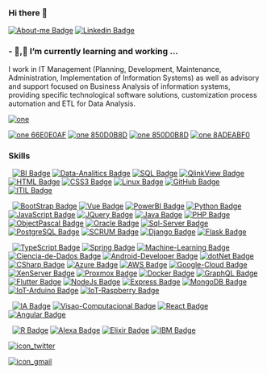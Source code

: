 ### Hi there 👋

[![About-me Badge](https://img.shields.io/badge/-Jorge%20Nery-blue?style=for-the-badge&logo=about.me&logoColor=white)](https://about.me/jorgenery/)
[![Linkedin Badge](https://img.shields.io/badge/-Linkedin-blue?style=for-the-badge&logo=Linkedin&logoColor=white&link=https:https://www.linkedin.com/in/jorgenery/)](https://www.linkedin.com/in/jorgenery/)

### - 🌱,🔭 I’m currently learning and working ...

I work in IT Management (Planning, Development, Maintenance, Administration, Implementation of Information Systems) as well as advisory and support focused on Business Analysis of information systems, providing specific technological software solutions, customization process automation and ETL for Data Analysis. 

[![one](https://img.shields.io/badge/Comunidade-Digital&nbsp;Inovvation&nbsp;One-blueviolet?style=for-the-badge)](https://digitalinnovation.one/sign-up?ref=ADHPNDRZN9)

[![one 66E0E0AF](https://img.shields.io/badge/Certificado-Cloud&nbsp;Computing&nbsp;e&nbsp;Serverless-blueviolet?style=flat-square&logo=microsoft-azure)](https://certificates.digitalinnovation.one/66E0E0AF)
[![one 850D0B8D](https://img.shields.io/badge/Certificado-FULLstack&nbsp;Developer-blueviolet?style=flat-square&logo=javascript)](https://certificates.digitalinnovation.one/850D0B8D)
[![one 850D0B8D](https://img.shields.io/badge/Certificado-FULLstack&nbsp;Python-blueviolet?style=flat-square&logo=python)](https://certificates.digitalinnovation.one/53E3C5AA)
[![one 8ADEABF0](https://img.shields.io/badge/Certificado-BackEnd&nbsp;Developer-blueviolet?style=flat-square&logo=java)](https://certificates.digitalinnovation.one/8ADEABF0)

### Skills
<!-- #### Senior (Muito Boa Experiencia) -->
&nbsp;
[![BI Badge](https://img.shields.io/badge/Business&nbsp;Intelligence-Senior-red?logoColor=white)](http://abracd.org/)
[![Data-Analitics Badge](https://img.shields.io/badge/Data&nbsp;Analitics-Senior-red?logoColor=white)](https://www.datasciencecentral.com/)
[![SQL Badge](https://img.shields.io/badge/SQL-Senior-red?logoColor=white)](https://www.w3schools.com/sql)
[![QlinkView Badge](https://img.shields.io/badge/QlikView-Senior-red?logoColor=white)](https://www.qlik.com/pt-br/)
[![HTML Badge](https://img.shields.io/badge/HTML-Senior-red?logo=html&logoColor=white)](https://www.w3schools.com/html/)
[![CSS3 Badge](https://img.shields.io/badge/CSS-Senior-red?logo=css3&logoColor=white)](https://www.w3schools.com/css/)
[![Linux Badge](https://img.shields.io/badge/Linux-Senior-red?logo=linux&logoColor=white)](https://learning.lpi.org/pt/)
[![GitHub Badge](https://img.shields.io/badge/GitHub-Senior-red?logo=github&logoColor=white)](https://docs.github.com/pt)
[![ITIL Badge](https://img.shields.io/badge/ITIL-Senior-red?logoColor=white)](https://www.mundoitil.com.br/)

<!-- #### Pleno (Boa Experiencia) -->
&nbsp;
[![BootStrap Badge](https://img.shields.io/badge/BootStrap-Pleno-blue?logo=bootstrap&logoColor=white)](https://www.w3schools.com/bootstrap/bootstrap_ver.asp)
[![Vue Badge](https://img.shields.io/badge/Vue.js-Pleno-blue?logo=vue.js&logoColor=white)](https://br.vuejs.org/v2/guide/)
[![PowerBI Badge](https://img.shields.io/badge/PowerBI-Pleno-blue?logo=power-bi&logoColor=white)](https://docs.microsoft.com/pt-br/power-bi/)
[![Python Badge](https://img.shields.io/badge/Python-Pleno-blue?logo=python&logoColor=white)](https://www.w3schools.com/python/)
[![JavaScript Badge](https://img.shields.io/badge/JavaScript-Pleno-blue?logo=javascript&logoColor=white)](https://www.w3schools.com/js/)
[![JQuery Badge](https://img.shields.io/badge/JQuery-Pleno-blue?logo=jquery&logoColor=white)](https://www.w3schools.com/jquery)
[![Java Badge](https://img.shields.io/badge/Java-Pleno-blue?logo=java&logoColor=white)](https://www.w3schools.com/java)
[![PHP Badge](https://img.shields.io/badge/PHP-Pleno-blue?logo=php&logoColor=white)](https://www.w3schools.com/php)
[![ObjectPascal Badge](https://img.shields.io/badge/Object--Pascal-Pleno-blue?logo=delphi&logoColor=white)](https://www.lazarus-ide.org/)
[![Oracle Badge](https://img.shields.io/badge/Oracle-Pleno-blue?logo=oracle&logoColor=white)](https://www.oracle.com/technetwork/pt/documentation/index.html)
[![Sql-Server Badge](https://img.shields.io/badge/SQL&nbsp;Server-Pleno-blue?logo=microsoftsqlserver&logoColor=white)]()
[![PostgreSQL Badge](https://img.shields.io/badge/PostgreSQL-Pleno-blue?logo=postgresql&logoColor=white)](https://docs.microsoft.com/pt-br/sql/sql-server/)
[![SCRUM Badge](https://img.shields.io/badge/SCRUM-Pleno-blue?logoColor=white)](https://www.scrumguides.org/)
[![Django Badge](https://img.shields.io/badge/Django-Pleno-blue?logo=django&logoColor=white)](https://docs.djangoproject.com/pt-br/3.0/)
[![Flask Badge](https://img.shields.io/badge/Flask-Pleno-blue?logo=flask&logoColor=white)](https://flask-ptbr.readthedocs.io/en/latest/)

<!-- #### Junior (Pouca Experiencia) -->
&nbsp;
[![TypeScript Badge](https://img.shields.io/badge/TypeScript-Junior-green?logo=typescript&logoColor=white)](https://www.typescriptlang.org/)
[![Spring Badge](https://img.shields.io/badge/Spring-Junior-green?logo=spring&logoColor=white)](https://docs.spring.io/spring-boot/docs/current/reference/html/index.html)
[![Machine-Learning Badge](https://img.shields.io/badge/Machine&nbsp;Learning-Junior-green?logoColor=white)](https://www.coursera.org/learn/machine-learning)
[![Ciencia-de-Dados Badge](https://img.shields.io/badge/Data&nbsp;Science-Junior-green)](https://www.datasciencecentral.com/)
[![Android-Developer Badge](https://img.shields.io/badge/Android&nbsp;Developer-Junior-green?logo=android&logoColor=white)](https://developer.android.com/docs?hl=pt-br)
[![dotNet Badge](https://img.shields.io/badge/.NET-Junior-green?logo=.net&logoColor=white)](https://dotnet.microsoft.com/learn)
[![CSharp Badge](https://img.shields.io/badge/C&nbsp;Sharp-Junior-green?logo=c-sharp&logoColor=white)](https://docs.microsoft.com/pt-br/dotnet/)
[![Azure Badge](https://img.shields.io/badge/Azure-Junior-green?logo=microsoft-azure&logoColor=white)](https://docs.microsoft.com/pt-br/dotnet/azure/)
[![AWS Badge](https://img.shields.io/badge/AWS-Junior-green?logo=amazon-aws&logoColor=white)](https://docs.aws.amazon.com/)
[![Google-Cloud Badge](https://img.shields.io/badge/Google&nbsp;Cloud-Junior-green?logo=google-cloud&logoColor=white)](https://cloud.google.com/docs?hl=pt-BR)
[![XenServer Badge](https://img.shields.io/badge/XenServer-Junior-green?logo=xenserver&logoColor=white)](https://xenserver.org/)
[![Proxmox Badge](https://img.shields.io/badge/Proxmox-Junior-green?logo=proxmox&logoColor=white)](https://proxmox.com/en/)
[![Docker Badge](https://img.shields.io/badge/Docker-Junior-green?logo=docker&logoColor=white)](https://hub.docker.com/u/jorgenery)
[![GraphQL Badge](https://img.shields.io/badge/GraphQL-Junior-green?logo=graphql&logoColor=white)](https://graphql.org/learn/)
[![Flutter Badge](https://img.shields.io/badge/Flutter-Junior-green?logo=flutter&logoColor=white)](https://flutter.dev/)
[![NodeJs Badge](https://img.shields.io/badge/NodeJs-Junior-green?logo=node.js&logoColor=white)](https://nodejs.org/pt-br/docs/)
[![Express Badge](https://img.shields.io/badge/Express-Junior-green?logo=express&logoColor=white)](https://expressjs.com/pt-br/)
[![MongoDB Badge](https://img.shields.io/badge/MongoDB-Junior-green?logo=mongodb&logoColor=white)](https://docs.mongodb.com/)
[![IoT-Arduino Badge](https://img.shields.io/badge/IoT&nbsp;Arduino-Junior-green?logo=arduino&logoColor=white)](https://www.arduino.cc/)
[![IoT-Raspberry Badge](https://img.shields.io/badge/IoT&nbsp;Raspberry-Junior-green?logo=raspberry-pi&logoColor=white)](https://www.raspberrypi.org/)

<!-- #### Starter (Iniciante) -->
&nbsp;
[![IA Badge](https://img.shields.io/badge/IA-Starter-yellow?logo=openai&logoColor=white)](https://pytorch.org/)
[![Visao-Computacional Badge](https://img.shields.io/badge/Visão&nbsp;Computacional-Starter-yellow?logo=pytorch&logoColor=white)](https://docs.opencv.org/master/d6/d00/tutorial_py_root.html)
[![React Badge](https://img.shields.io/badge/React-Starter-yellow?logo=react&logoColor=white)](https://pt-br.reactjs.org/)
[![Angular Badge](https://img.shields.io/badge/Angular-Starter-yellow?logo=angular&logoColor=white)](https://angular.io/tutorial)

<!-- #### Learning (Aprendendo) -->
&nbsp;
[![R Badge](https://img.shields.io/badge/R-Learning-white?logo=r&logoColor=white&color=black)](https://docs.rstudio.com/)
[![Alexa Badge](https://img.shields.io/badge/Alexa-Learning-white?logo=amazon-alexa&logoColor=white&color=black)](https://developer.amazon.com/en-US/alexa/alexa-skills-kit/start)
[![Elixir Badge](https://img.shields.io/badge/Elixir-Learning-white?logo=elixir&logoColor=white&color=black)](https://elixirschool.com/pt/lessons/basics/documentation/)
[![IBM Badge](https://img.shields.io/badge/IBM&nbsp;Whatson-Learning-white?logo=ibm&logoColor=white&color=black)](https://maratona.dev/pt)



<!--
**jorgenery/jorgenery** is a ✨ _special_ ✨ repository because its `README.md` (this file) appears on your GitHub profile.

Here are some ideas to get you started:

- 🔭 I’m currently working on ...
- 🌱,🔭 I’m currently learning, working ...
- 👯 I’m looking to collaborate on ...
- 🤔 I’m looking for help with ...
- 💬 Ask me about ...
- 📫 How to reach me: ...
- 😄 Pronouns: ...
- ⚡ Fun fact: ...
-->

[![icon_twitter]][twitter]

[![icon_gmail]][gmail]


[//]:
[AboutMe]:<https://about.me/jorgenery/>
[linkedin]:<https://www.linkedin.com/in/jorgenery/>
[twitter]:<https://twitter.com/jorgenery>
[gmail]:<mailto:nery.informatica@gmail.com>

[icon_gmail]:<https://img.shields.io/badge/--c14438?style=for-the-badge&logo=Gmail&logoColor=white&link=mailto:nery.informatica@gmail.com>
[icon_twitter]:<https://img.shields.io/badge/--1ca0f1?style=for-the-badge&labelColor=1ca0f1&logo=twitter&logoColor=white&link=https://twitter.com/jorgenery>

